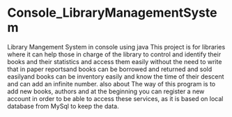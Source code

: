 # Console_LibraryManagementSystem
Library Mangement System in console using java 
This project is for libraries where it can help
those in charge of the library to control and identify their books and their statistics
and access them easily without the need to write that in paper reportsand books
can be borrowed and returned and sold easilyand books can be inventory easily
and know the time of their descent and can add an infinite number.
also about The way of this program is to add new books, authors
and at the beginning you can register a new account in order
to be able to access these services, 
as it is based on local database from MySql to keep the data.
